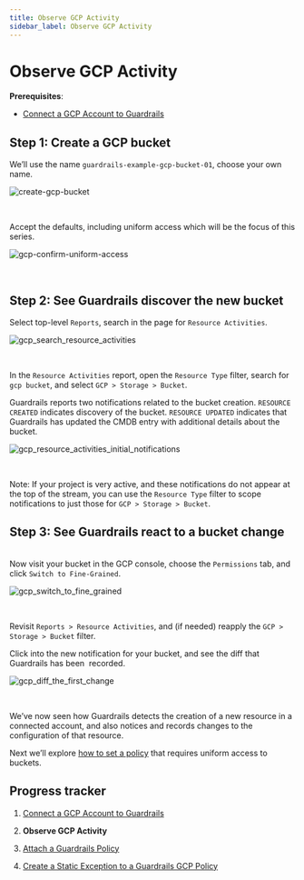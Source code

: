 ```yaml
---
title: Observe GCP Activity
sidebar_label: Observe GCP Activity
---
```



# Observe GCP Activity

**Prerequisites**:

- [Connect a GCP Account to Guardrails](/guardrails/docs/runbooks/getting-started-gcp/connect-an-account/)


## Step 1: Create a GCP bucket

We’ll use the name `guardrails-example-gcp-bucket-01`, choose your own name.  
<p><img alt="create-gcp-bucket" src="/images/docs/guardrails/runbooks/getting-started-gcp/observe-gcp-activity/create-gcp-bucket.png"/></p><br/>  


Accept the defaults, including uniform access which will be the focus of this series.
<p><img alt="gcp-confirm-uniform-access" src="/images/docs/guardrails/runbooks/getting-started-gcp/observe-gcp-activity/gcp-confirm-uniform-access.png"/></p><br/>

## Step 2: See Guardrails discover the new bucket

  
Select top-level `Reports`, search in the page for `Resource Activities`.
<p><img alt="gcp_search_resource_activities" src="/images/docs/guardrails/runbooks/getting-started-gcp/observe-gcp-activity/gcp-search-resource-activities.png"/></p><br/>

  
In the `Resource Activities` report, open the `Resource Type` filter, search for `gcp bucket`, and select `GCP > Storage > Bucket`.

  
Guardrails reports two notifications related to the bucket creation. `RESOURCE CREATED` indicates discovery of the bucket. `RESOURCE UPDATED` indicates that Guardrails has updated the CMDB entry with additional details about the bucket.
<p><img alt="gcp_resource_activities_initial_notifications" src="/images/docs/guardrails/runbooks/getting-started-gcp/observe-gcp-activity/gcp-resource-activities-initial-notifications.png"/></p><br/>  
  
Note: If your project is very active, and these notifications do not appear at the top of the stream, you can use the `Resource Type` filter to scope notifications to just those for `GCP > Storage > Bucket`.

## Step 3: See Guardrails react to a bucket change

   
Now visit your bucket in the GCP console, choose the `Permissions` tab, and click `Switch to Fine-Grained`.
<p><img alt="gcp_switch_to_fine_grained" src="/images/docs/guardrails/runbooks/getting-started-gcp/observe-gcp-activity/gcp-switch-to-fine-grained.png"/></p><br/>

Revisit `Reports > Resource Activities`, and (if needed) reapply the `GCP > Storage > Bucket` filter.  
  
Click into the new notification for your bucket, and see the diff that Guardrails has been  recorded.  
<p><img alt="gcp_diff_the_first_change" src="/images/docs/guardrails/runbooks/getting-started-gcp/observe-gcp-activity/gcp-diff-the-first-change.png"/></p><br/>

We’ve now seen how Guardrails detects the creation of a new resource in a connected account, and also notices and records changes to the configuration of that resource.  
  
Next we’ll explore [how to set a policy](/guardrails/docs/runbooks/getting-started-gcp/attach-a-policy) that requires uniform access to buckets.


## Progress tracker

1. [Connect a GCP Account to Guardrails](/guardrails/docs/runbooks/getting-started-gcp/connect-an-account/)

2. **Observe GCP Activity**

3. [Attach a Guardrails Policy](/guardrails/docs/runbooks/getting-started-gcp/attach-a-policy/)

4. [Create a Static Exception to a Guardrails GCP Policy](/guardrails/docs/runbooks/getting-started-gcp/create-static-exception/)
